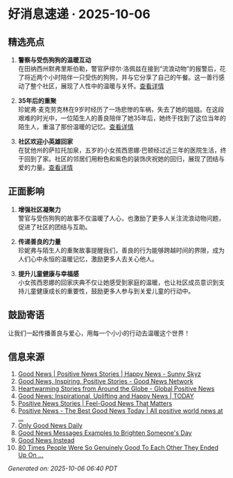 # 好消息速递 · 2025-10-06

## 精选亮点

1. **警察与受伤狗狗的温暖互动**  
   在田纳西州默弗里斯伯勒，警官萨缪尔·洛佩兹在接到“流浪动物”的报警后，花了将近两个小时陪伴一只受伤的狗狗，并与它分享了自己的午餐。这一善行感动了整个社区，展现了人性中的温暖与关怀。[查看详情](https://www.sunnyskyz.com/good-news/5924/Officer-Stays-Two-Hours-With-Injured-Dog-Shares-His-Lunch)

2. **35年后的重聚**  
   珍妮弗·麦克劳克林在9岁时经历了一场悲惨的车祸，失去了她的姐姐。在这段艰难的时光中，一位陌生人的善良陪伴了她35年后，她终于找到了这位当年的陌生人，重温了那份温暖的记忆。[查看详情](https://www.sunnyskyz.com/good-news/5923/35-Years-After-A-Tragic-Night-A-Woman-Finally-Finds-The-Stranger-Who-Stayed-By-Her-Side)

3. **社区欢迎小英雄回家**  
   在犹他州的萨拉托加泉，五岁的小女孩西恩娜·巴顿经过近三年的医院生活，终于回到了家。社区的邻居们用粉色和紫色的装饰庆祝她的回归，展现了团结与爱的力量。[查看详情](https://www.sunnyskyz.com/good-news/5922/Community-Welcomes-5-Year-Old-Home-After-Nearly-1-000-Days-In-The-Hospital)

## 正面影响

1. **增强社区凝聚力**  
   警官与受伤狗狗的故事不仅温暖了人心，也激励了更多人关注流浪动物问题，促进了社区的团结与互助。

2. **传递善良的力量**  
   珍妮弗与陌生人的重聚故事提醒我们，善良的行为能够跨越时间的界限，成为人们心中永恒的温暖记忆，激励更多人去关心他人。

3. **提升儿童健康与幸福感**  
   小女孩西恩娜的回家庆典不仅让她感受到家庭的温暖，也让社区成员意识到支持儿童健康成长的重要性，鼓励更多人参与到关爱儿童的行动中。

## 鼓励寄语

让我们一起传播善良与爱心，用每一个小小的行动去温暖这个世界！

## 信息来源
1. [Good News | Positive News Stories | Happy News - Sunny Skyz](https://www.sunnyskyz.com/good-news)
2. [Good News, Inspiring, Positive Stories - Good News Network](https://www.goodnewsnetwork.org/)
3. [Heartwarming Stories from Around the Globe - Global Positive News](https://www.globalpositivenewsnetwork.com/heartwarming-stories-from-around-the-globe/)
4. [Good News: Inspirational, Uplifting and Happy News | TODAY](https://www.today.com/news/good-news)
5. [Positive News Stories | Feel-Good News That Matters](https://www.positivenews.press/stories)
6. [Positive News - The Best Good News Today | All positive world news at ...](https://positivenewsfoundation.org/)
7. [Only Good News Daily](https://www.onlygoodnewsdaily.com/)
8. [Good News Messages Examples to Brighten Someone's Day](https://www.rexandthebeast.com/good-news-messages-examples/)
9. [Good News Instead](https://www.goodnewsinstead.com/)
10. [80 Times People Were So Genuinely Good To Each Other They Ended Up On ...](https://www.boredpanda.com/heartwarming-wholesome-stories/)

_Generated on: 2025-10-06 06:40 PDT_
